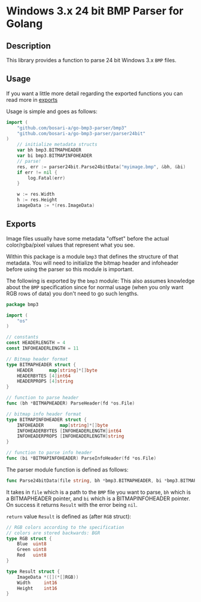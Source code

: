 # Windows 3.x 24 bit BMP Parser for Golang

## Description

This library provides a function to parse 24 bit Windows 3.x `BMP` files.

## Usage

If you want a little more detail regarding the exported functions you can read more in [exports](#exports)

Usage is simple and goes as follows:

```go
import (
	"github.com/bosari-a/go-bmp3-parser/bmp3"
	"github.com/bosari-a/go-bmp3-parser/parser24bit"
)
    // initialize metadata structs
	var bh bmp3.BITMAPHEADER
	var bi bmp3.BITMAPINFOHEADER
    // parse!
	res, err := parser24bit.Parse24bitData("myimage.bmp", &bh, &bi)
	if err != nil {
		log.Fatal(err)
	}

	w := res.Width
	h := res.Height
	imageData := *(res.ImageData)
```

## Exports

Image files usually have some metadata "offset" before the actual color/rgba/pixel values that represent what you see.

Within this package is a module `bmp3` that defines the structure of that metadata. You will need to initialize the bitmap header and infoheader before using the parser so this module is important.

The following is exported by the `bmp3` module:
This also assumes knowledge about the `BMP` specification since for normal usage (when you only want RGB rows of data) you don't need to go such lengths.

```go
package bmp3

import (
	"os"
)

// constants
const HEADERLENGTH = 4
const INFOHEADERLENGTH = 11

// Bitmap header format
type BITMAPHEADER struct {
	HEADER      map[string]*[]byte
	HEADERBYTES [4]int64
	HEADERPROPS [4]string
}

// function to parse header
func (bh *BITMAPHEADER) ParseHeader(fd *os.File)

// bitmap info header format
type BITMAPINFOHEADER struct {
	INFOHEADER      map[string]*[]byte
	INFOHEADERBYTES [INFOHEADERLENGTH]int64
	INFOHEADERPROPS [INFOHEADERLENGTH]string
}

// function to parse info header
func (bi *BITMAPINFOHEADER) ParseInfoHeader(fd *os.File)
```


The parser module function is defined as follows:

```go
func Parse24bitData(file string, bh *bmp3.BITMAPHEADER, bi *bmp3.BITMAPINFOHEADER) (Result, error)
```
It takes in `file` which is a path to the `BMP` file you want to parse, `bh` which is a BITMAPHEADER pointer, and `bi` which is a BITMAPINFOHEADER pointer. On success it returns `Result` with the error being `nil`.

`return` value `Result` is defined as (after `RGB` struct):
```go
// RGB colors according to the specification
// colors are stored backwards: BGR
type RGB struct {
	Blue  uint8
	Green uint8
	Red   uint8
}

type Result struct {
	ImageData *([](*[]RGB))
	Width     int16
	Height    int16
}
```
